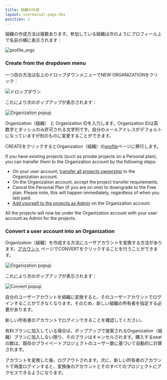 ```yaml
---
title: 組織の作成
layout: usermanual-page.hbs
position: 1
---
```


組織の作成方法は複数あります。参加している組織は次のようにプロフィール上で名前の横に表示されます：

![profile_orgs][4]

### Create from the dropdown menu

一つ目の方法は右上のドロップダウンメニューでNEW ORGANIZATIONをクリック：

![ドロップダウン][1]

これにより次のポップアップが表示されます：

<img loading="lazy" src="/images/user-manual/organizations/new-organization.jpg" alt="Organization popup" style="border: 1px solid #ccc">

Organization（組織） と Organization IDを入力します。Organization IDは英数字とダッシュのみ許可される文字列です。自分のメールアドレスがデフォルトになっていますが別のものに変更することができます。

CREATEをクリックするとOrganization（組織）の[profile][2]ページに移行します。 

If you have existing projects (such as private projects on a Personal plan), you can transfer them to the Organization account by the following steps:

* On your user account, [transfer all projects ownership][5] to the Organization account.
* On the Organization account, accept the project transfer requirements.
* Cancel the Personal Plan (if you are on one) to downgrade to the Free plan. Please note, this will happen immediately, regardless of when you last paid.
* [Add yourself to the projects as Admin][6] on the Organization account.

All the projects will now be under the Organization account with your user account as Admin for the projects.

### Convert a user account into an Organization

Organization（組織）を作成する方法にユーザアカウントを変換する方法があります。[アカウント][3] ページでCONVERTをクリックすることを行うことができます。

<img loading="lazy" src="/images/user-manual/organizations/convert.png" alt="Organization popup" style="border: 1px solid #ccc">

これにより次のポップアップが表示されます：

<img loading="lazy" src="/images/user-manual/organizations/convert-popup.png" alt="Convert popup" style="border: 1px solid #ccc">

自分のユーザーアカウントを組織に変換すると、そのユーザーアカウントでログインすることができなくなります。そのため、新しい組織の所有者を指定する必要があります。

<div class="alert alert-info">
新しい所有者のアカウントでログインできることを確認してください。
</div>

有料プランに加入している場合は、ポップアップで提案されるOrganization（組織）プランに加入しない限り、そのプランはキャンセルされます。購入するseatの数は、既存のプライベートプロジェクトのユーザー数に基づいて自動的に計算されます。

アカウントを変換した後、ログアウトされます。次に、新しい所有者のアカウントで再度ログインすると、変換後のアカウントとそのすべてのプロジェクトにアクセスできるようになります。


[1]: /images/user-manual/organizations/dropdown.png "New Organization menu option"
[2]: /user-manual/profile
[3]: /user-manual/profile/account
[4]: /images/user-manual/organizations/organizations.jpg "Organizations"
[5]: /user-manual/profile/projects/#transfer-project-ownership
[6]: /user-manual/organizations/managing-organizations/#projects
